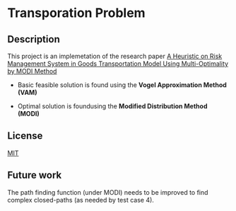 # Transporation Problem

## Description

This project is an implemetation of the research paper 
[A Heuristic on Risk Management System in Goods Transportation Model Using Multi-Optimality by MODI Method](https://github.com/Nishanth-Gobi/scl-package/blob/main/A_Heuristic_on_Risk_Management_System_in_Goods_Tra.pdf)

- Basic feasible solution is found using the **Vogel Approximation Method (VAM)**

- Optimal solution is foundusing the **Modified Distribution Method (MODI)**

## License

[MIT](https://github.com/Nishanth-Gobi/scl-package/blob/main/LICENSE)

## Future work

The path finding function (under MODI) needs to be improved to find complex closed-paths (as needed by test case 4).
